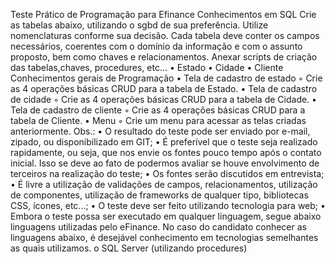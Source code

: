 Teste Prático de Programação para Efinance
Conhecimentos em SQL
Crie as tabelas abaixo, utilizando o sgbd de sua preferência. Utilize nomenclaturas conforme sua decisão.
Cada tabela deve conter os campos necessários, coerentes com o domínio da informação e com o assunto
proposto, bem como chaves e relacionamentos. Anexar scripts de criação das tabelas,chaves, procedures,
etc...
• Estado
• Cidade
• Cliente
Conhecimentos gerais de Programação
• Tela de cadastro de estado
◦ Crie as 4 operações básicas CRUD para a tabela de Estado.
• Tela de cadastro de cidade
◦ Crie as 4 operações básicas CRUD para a tabela de Cidade.
• Tela de cadastro de cliente
◦ Crie as 4 operações básicas CRUD para a tabela de Cliente.
• Menu
◦ Crie um menu para acessar as telas criadas anteriormente.
Obs.:
• O resultado do teste pode ser enviado por e-mail, zipado, ou disponibilizado em GIT;
• É preferível que o teste seja realizado rapidamente, ou seja, que nos envie os fontes pouco tempo
após o contato inicial. Isso se deve ao fato de podermos avaliar se houve envolvimento de terceiros
na realização do teste;
• Os fontes serão discutidos em entrevista;
• É livre a utilização de validações de campos, relacionamentos, utilização de componentes, utilização
de frameworks de qualquer tipo, bibliotecas CSS, ícones, etc...;
• O teste deve ser feito utilizando tecnologia para web;
• Embora o teste possa ser executado em qualquer linguagem, segue abaixo linguagens utilizadas pelo
eFinance. No caso do candidato conhecer as linguagens abaixo, é desejável conhecimento em
tecnologias semelhantes as quais utilizamos.
o SQL Server (utilizando procedures)